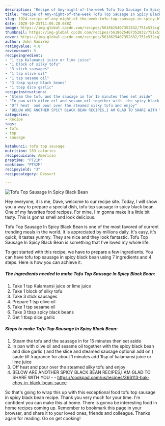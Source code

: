 ```yaml
---
description: "Recipe of Any-night-of-the-week Tofu Top Sausage In Spicy Black Bean"
title: "Recipe of Any-night-of-the-week Tofu Top Sausage In Spicy Black Bean"
slug: 1924-recipe-of-any-night-of-the-week-tofu-top-sausage-in-spicy-black-bean
date: 2020-10-25T11:06:28.688Z
image: https://img-global.cpcdn.com/recipes/5618625407352832/751x532cq70/tofu-top-sausage-in-spicy-black-bean-recipe-main-photo.jpg
thumbnail: https://img-global.cpcdn.com/recipes/5618625407352832/751x532cq70/tofu-top-sausage-in-spicy-black-bean-recipe-main-photo.jpg
cover: https://img-global.cpcdn.com/recipes/5618625407352832/751x532cq70/tofu-top-sausage-in-spicy-black-bean-recipe-main-photo.jpg
author: John Ramirez
ratingvalue: 4.8
reviewcount: 3
recipeingredient:
- "1 tsp Kalamansi juice or lime juice"
- "1 block of silky tofu"
- "3 stick sausages"
- "1 tsp olive oil"
- "1 tsp sesame oil"
- "3 tbsp spicy black beans"
- "1 tbsp dice garlic"
recipeinstructions:
- "Steam the tofu and the sausage in for 15 minutes then set aside"
- "In pan with oilve oil and sesame oil together with  the spicy black bean and dice garlic ( and the slice and steamed  sausage optional add on ) saute till fragrance for about 1 minutes add 1tsp of kalamansi juice or lime juice"
- "Off heat  and pour over the steamed silky tofu and enjoy"
- "BELOW ARE ANOTHER SPICY BLACK BEAN RECIPES,I AM GLAD TO SHARE WITH YOU  https://cookpad.com/us/recipes/366113-bak-choy-in-black-bean-sauce"
categories:
- Recipe
tags:
- tofu
- top
- sausage

katakunci: tofu top sausage 
nutrition: 289 calories
recipecuisine: American
preptime: "PT21M"
cooktime: "PT32M"
recipeyield: "3"
recipecategory: Dessert

---
```



![Tofu Top Sausage In Spicy Black Bean](https://img-global.cpcdn.com/recipes/5618625407352832/751x532cq70/tofu-top-sausage-in-spicy-black-bean-recipe-main-photo.jpg)

Hey everyone, it is me, Dave, welcome to our recipe site. Today, I will show you a way to prepare a special dish, tofu top sausage in spicy black bean. One of my favorites food recipes. For mine, I'm gonna make it a little bit tasty. This is gonna smell and look delicious.

Tofu Top Sausage In Spicy Black Bean is one of the most favored of current trending meals in the world. It is appreciated by millions daily. It's easy, it's quick, it tastes yummy. They are nice and they look fantastic. Tofu Top Sausage In Spicy Black Bean is something that I've loved my whole life.




To get started with this recipe, we have to prepare a few ingredients. You can have tofu top sausage in spicy black bean using 7 ingredients and 4 steps. Here is how you can achieve it.

<!--inarticleads1-->

##### The ingredients needed to make Tofu Top Sausage In Spicy Black Bean:

1. Take 1 tsp Kalamansi juice or lime juice
1. Take 1 block of silky tofu
1. Take 3 stick sausages
1. Prepare 1 tsp olive oil
1. Take 1 tsp sesame oil
1. Take 3 tbsp spicy black beans
1. Get 1 tbsp dice garlic




<!--inarticleads2-->

##### Steps to make Tofu Top Sausage In Spicy Black Bean:

1. Steam the tofu and the sausage in for 15 minutes then set aside
1. In pan with oilve oil and sesame oil together with  the spicy black bean and dice garlic ( and the slice and steamed  sausage optional add on ) saute till fragrance for about 1 minutes add 1tsp of kalamansi juice or lime juice
1. Off heat  and pour over the steamed silky tofu and enjoy
1. BELOW ARE ANOTHER SPICY BLACK BEAN RECIPES,I AM GLAD TO SHARE WITH YOU -  - https://cookpad.com/us/recipes/366113-bak-choy-in-black-bean-sauce




So that's going to wrap this up with this exceptional food tofu top sausage in spicy black bean recipe. Thank you very much for your time. I'm confident you can make this at home. There is gonna be interesting food in home recipes coming up. Remember to bookmark this page in your browser, and share it to your loved ones, friends and colleague. Thanks again for reading. Go on get cooking!
